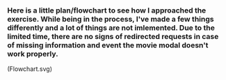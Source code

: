 ### Here is a little plan/flowchart to see how I approached the exercise. While being in the process, I've made a few things differently and a lot of things are not imlemented. Due to the limited time, there are no signs of redirected requests in case of missing information and event the movie modal doesn't work properly. 


(Flowchart.svg)
